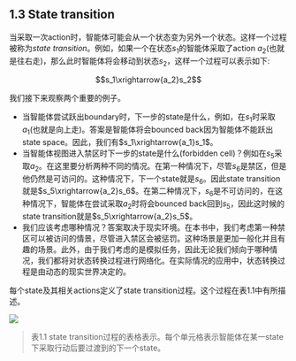 ## 1.3 State transition

当采取一次action时，智能体可能会从一个状态变为另外一个状态。这样一个过程被称为*state transition*。例如，如果一个在状态$s_1$的智能体采取了action $a_2$(也就是往右走)，那么此时智能体将会移动到状态$s_2$，这样一个过程可以表示如下:

$$s_1\xrightarrow{a_2}s_2$$

我们接下来观察两个重要的例子。

- 当智能体尝试跃出boundary时，下一步的state是什么，例如，在$s_1$时采取$a_1$(也就是向上走)。答案是智能体将会bounced back因为智能体不能跃出state space。因此，我们有$s_1\xrightarrow{a_1}s_1$。
- 当智能体视图进入禁区时下一步的state是什么(forbidden cell)？例如在$s_5$采取$a_2$。在这里要分析两种不同的情况。在第一种情况下，尽管$s_6$是禁区，但是他仍然是可访问的。这种情况下，下一个state就是$s_6$。因此state transition就是$s_5\xrightarrow{a_2}s_6$。在第二种情况下，$s_6$是不可访问的，在这种情况下，智能体在尝试采取$a_2$时将会bounced back回到$s_5$，因此这时候的state transition就是$s_5\xrightarrow{a_2}s_5$。
- 我们应该考虑哪种情况？答案取决于现实环境。在本书中，我们考虑第一种禁区可以被访问的情景，尽管进入禁区会被惩罚。这种场景是更加一般化并且有趣的场景。此外，由于我们考虑的是模拟任务，因此无论我们倾向于哪种情况，我们都将对状态转换过程进行网络化。在实际情况的应用中，状态转换过程是由动态的现实世界决定的。

每个state及其相关actions定义了state transition过程。这个过程在表1.1中有所描述。

 ![](../img/01/3.png)

 > 表1.1 state transition过程的表格表示。每个单元格表示智能体在某一state下采取行动后要过渡到的下一个state。